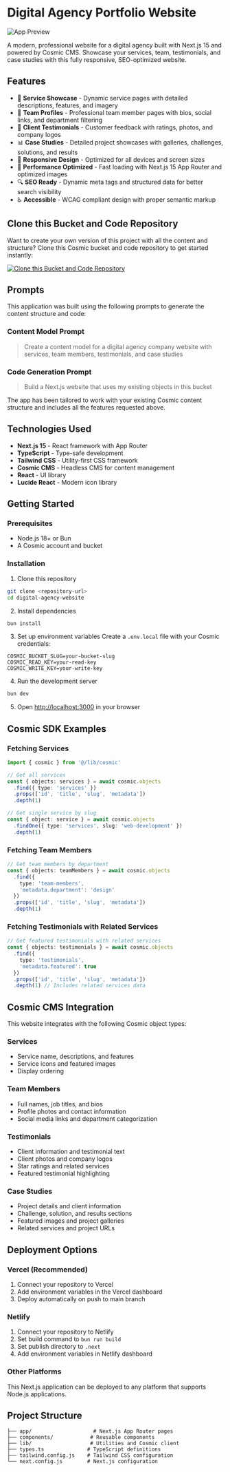 # Digital Agency Portfolio Website

![App Preview](https://imgix.cosmicjs.com/939a3a20-7d71-11f0-8dcc-651091f6a7c0-photo-1460925895917-afdab827c52f-1755658720868.jpg?w=1200&h=300&fit=crop&auto=format,compress)

A modern, professional website for a digital agency built with Next.js 15 and powered by Cosmic CMS. Showcase your services, team, testimonials, and case studies with this fully responsive, SEO-optimized website.

## Features

- 🎯 **Service Showcase** - Dynamic service pages with detailed descriptions, features, and imagery
- 👥 **Team Profiles** - Professional team member pages with bios, social links, and department filtering
- 💬 **Client Testimonials** - Customer feedback with ratings, photos, and company logos
- 📊 **Case Studies** - Detailed project showcases with galleries, challenges, solutions, and results
- 📱 **Responsive Design** - Optimized for all devices and screen sizes
- 🚀 **Performance Optimized** - Fast loading with Next.js 15 App Router and optimized images
- 🔍 **SEO Ready** - Dynamic meta tags and structured data for better search visibility
- ♿ **Accessible** - WCAG compliant design with proper semantic markup

## Clone this Bucket and Code Repository

Want to create your own version of this project with all the content and structure? Clone this Cosmic bucket and code repository to get started instantly:

[![Clone this Bucket and Code Repository](https://img.shields.io/badge/Clone%20this%20Bucket-29abe2?style=for-the-badge&logo=cosmic&logoColor=white)](https://app.cosmic-staging.com/projects/new?clone_bucket=68a538ec06b0460f30fe6568&clone_repository=68a5559806b0460f30fe658c)

## Prompts

This application was built using the following prompts to generate the content structure and code:

### Content Model Prompt

> Create a content model for a digital agency company website with services, team members, testimonials, and case studies

### Code Generation Prompt

> Build a Next.js website that uses my existing objects in this bucket

The app has been tailored to work with your existing Cosmic content structure and includes all the features requested above.

## Technologies Used

- **Next.js 15** - React framework with App Router
- **TypeScript** - Type-safe development
- **Tailwind CSS** - Utility-first CSS framework
- **Cosmic CMS** - Headless CMS for content management
- **React** - UI library
- **Lucide React** - Modern icon library

## Getting Started

### Prerequisites

- Node.js 18+ or Bun
- A Cosmic account and bucket

### Installation

1. Clone this repository
```bash
git clone <repository-url>
cd digital-agency-website
```

2. Install dependencies
```bash
bun install
```

3. Set up environment variables
Create a `.env.local` file with your Cosmic credentials:
```env
COSMIC_BUCKET_SLUG=your-bucket-slug
COSMIC_READ_KEY=your-read-key
COSMIC_WRITE_KEY=your-write-key
```

4. Run the development server
```bash
bun dev
```

5. Open [http://localhost:3000](http://localhost:3000) in your browser

## Cosmic SDK Examples

### Fetching Services
```typescript
import { cosmic } from '@/lib/cosmic'

// Get all services
const { objects: services } = await cosmic.objects
  .find({ type: 'services' })
  .props(['id', 'title', 'slug', 'metadata'])
  .depth(1)

// Get single service by slug
const { object: service } = await cosmic.objects
  .findOne({ type: 'services', slug: 'web-development' })
  .depth(1)
```

### Fetching Team Members
```typescript
// Get team members by department
const { objects: teamMembers } = await cosmic.objects
  .find({ 
    type: 'team-members',
    'metadata.department': 'design' 
  })
  .props(['id', 'title', 'slug', 'metadata'])
  .depth(1)
```

### Fetching Testimonials with Related Services
```typescript
// Get featured testimonials with related services
const { objects: testimonials } = await cosmic.objects
  .find({ 
    type: 'testimonials',
    'metadata.featured': true 
  })
  .props(['id', 'title', 'slug', 'metadata'])
  .depth(1) // Includes related services data
```

## Cosmic CMS Integration

This website integrates with the following Cosmic object types:

### Services
- Service name, descriptions, and features
- Service icons and featured images
- Display ordering

### Team Members
- Full names, job titles, and bios
- Profile photos and contact information
- Social media links and department categorization

### Testimonials
- Client information and testimonial text
- Client photos and company logos
- Star ratings and related services
- Featured testimonial highlighting

### Case Studies
- Project details and client information
- Challenge, solution, and results sections
- Featured images and project galleries
- Related services and project URLs

## Deployment Options

### Vercel (Recommended)
1. Connect your repository to Vercel
2. Add environment variables in the Vercel dashboard
3. Deploy automatically on push to main branch

### Netlify
1. Connect your repository to Netlify
2. Set build command to `bun run build`
3. Set publish directory to `.next`
4. Add environment variables in Netlify dashboard

### Other Platforms
This Next.js application can be deployed to any platform that supports Node.js applications.

## Project Structure

```
├── app/                    # Next.js App Router pages
├── components/            # Reusable components
├── lib/                   # Utilities and Cosmic client
├── types.ts              # TypeScript definitions
├── tailwind.config.js    # Tailwind CSS configuration
└── next.config.js        # Next.js configuration
```
<!-- README_END -->